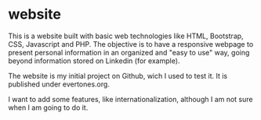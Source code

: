 # website
This is a website built with basic web technologies like HTML, Bootstrap, CSS, Javascript and PHP. 
The objective is to have a responsive webpage to present personal information in an organized and "easy to use" way, going beyond information stored on Linkedin (for example).

The website is my initial project on Github, wich I used to test it. 
It is published under evertones.org.

I want to add some features, like internationalization, although I am not sure when I am going to do it.
